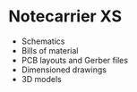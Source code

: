 # Notecarrier XS

  - Schematics
  - Bills of material
  - PCB layouts and Gerber files
  - Dimensioned drawings
  - 3D models